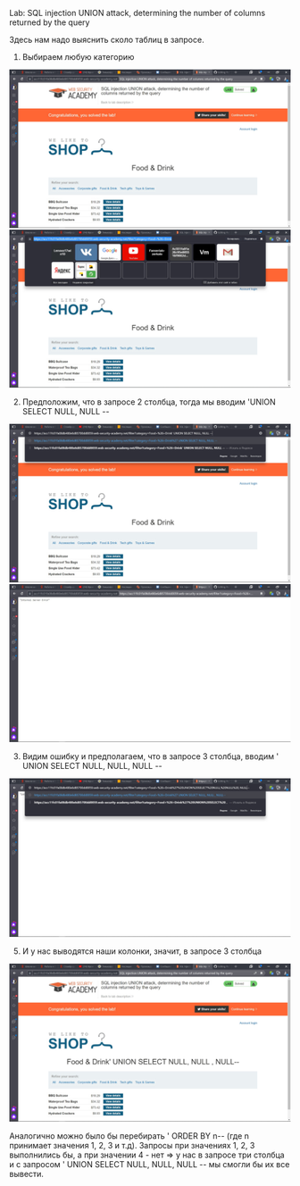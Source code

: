 Lab: SQL injection UNION attack, determining the number of columns returned by the query

Здесь нам надо выяснить сколо таблиц в запросе.

1) Выбираем любую категорию

![](0.jpg)
![](1.jpg)

2) Предположим, что в запросе 2 столбца, тогда мы вводим 'UNION SELECT NULL, NULL --

![](2.jpg)
![](3.jpg)

3) Видим ошибку и предполагаем, что в запросе 3 столбца, вводим ' UNION SELECT NULL, NULL, NULL --

![](4.jpg)

5) И у нас выводятся наши колонки, значит, в запросе 3 столбца

![](5.jpg)

Аналогично можно было бы перебирать ' ORDER BY n-- (где n принимает значения 1, 2, 3 и т.д). Запросы при значениях 1, 2, 3 выполнились бы, а при значении 4 - нет => у нас в запросе три столбца и с запросом ' UNION SELECT NULL, NULL, NULL -- мы смогли бы их все вывести.
